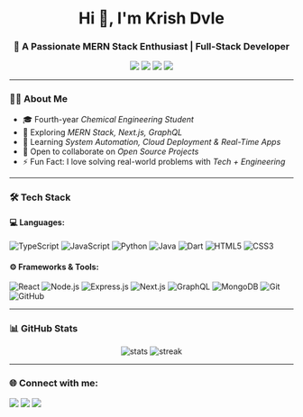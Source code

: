 <h1 align="center">Hi 👋, I'm Krish Dvle</h1>
<h3 align="center">🚀 A Passionate MERN Stack Enthusiast | Full-Stack Developer</h3>

<p align="center">
  <a href="https://github.com/KrishDvle"><img src="https://img.shields.io/badge/GitHub-000?logo=github&logoColor=white"/></a>
  <a href="https://linkedin.com/in/YourLinkedInID"><img src="https://img.shields.io/badge/LinkedIn-blue?logo=linkedin&logoColor=white"/></a>
  <a href="https://instagram.com/YourInstagramID"><img src="https://img.shields.io/badge/Instagram-E4405F?logo=instagram&logoColor=white"/></a>
  <a href="https://YourPortfolioLink.com"><img src="https://img.shields.io/badge/Portfolio-242424?logo=vercel&logoColor=white"/></a>
</p>

---

### 👨‍💻 About Me
- 🎓 Fourth-year *Chemical Engineering Student*
- 🔭 Exploring *MERN Stack, Next.js, GraphQL*
- 🌱 Learning *System Automation, Cloud Deployment & Real-Time Apps*
- 👯 Open to collaborate on *Open Source Projects*
- ⚡ Fun Fact: I love solving real-world problems with *Tech + Engineering*

---

### 🛠 Tech Stack  

#### 💻 Languages:
![TypeScript](https://img.shields.io/badge/TypeScript-3178C6?logo=typescript&logoColor=white)
![JavaScript](https://img.shields.io/badge/JavaScript-F7DF1E?logo=javascript&logoColor=black)
![Python](https://img.shields.io/badge/Python-3776AB?logo=python&logoColor=white)
![Java](https://img.shields.io/badge/Java-007396?logo=java&logoColor=white)
![Dart](https://img.shields.io/badge/Dart-0175C2?logo=dart&logoColor=white)
![HTML5](https://img.shields.io/badge/HTML5-E34F26?logo=html5&logoColor=white)
![CSS3](https://img.shields.io/badge/CSS3-1572B6?logo=css3&logoColor=white)

#### ⚙ Frameworks & Tools:
![React](https://img.shields.io/badge/React-20232A?logo=react&logoColor=61DAFB)
![Node.js](https://img.shields.io/badge/Node.js-339933?logo=node.js&logoColor=white)
![Express.js](https://img.shields.io/badge/Express.js-000000?logo=express&logoColor=white)
![Next.js](https://img.shields.io/badge/Next.js-000000?logo=nextdotjs&logoColor=white)
![GraphQL](https://img.shields.io/badge/GraphQL-E10098?logo=graphql&logoColor=white)
![MongoDB](https://img.shields.io/badge/MongoDB-47A248?logo=mongodb&logoColor=white)
![Git](https://img.shields.io/badge/Git-F05032?logo=git&logoColor=white)
![GitHub](https://img.shields.io/badge/GitHub-181717?logo=github&logoColor=white)

---

### 📊 GitHub Stats
<p align="center">
  <img src="https://github-readme-stats.vercel.app/api?username=KrishDvle&show_icons=true&theme=tokyonight" alt="stats" />
  <img src="https://github-readme-streak-stats.herokuapp.com/?user=KrishDvle&theme=tokyonight" alt="streak" />
</p>

---

### 🌐 Connect with me:
<p align="left">
  <a href="https://linkedin.com/in/YourLinkedInID"><img src="https://img.icons8.com/color/48/000000/linkedin.png"/></a>
  <a href="https://instagram.com/YourInstagramID"><img src="https://img.icons8.com/color/48/000000/instagram.png"/></a>
  <a href="mailto:yourmail@gmail.com"><img src="https://img.icons8.com/color/48/000000/gmail-new.png"/></a>
</p>
